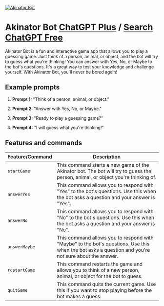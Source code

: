 
[![Akinator Bot](https://files.oaiusercontent.com/file-33fT5b0foKFkPAxi0Jstlu6D?se=2123-10-16T12%3A18%3A12Z&sp=r&sv=2021-08-06&sr=b&rscc=max-age%3D31536000%2C%20immutable&rscd=attachment%3B%20filename%3Dc8c51bc2-98f1-4826-97b3-38fd20030199.webp&sig=LNeD3TGcK9ie%2BSkdIMHYRTReSGkxHe1TEM4okKuhlG0%3D)](https://chat.openai.com/g/g-rxGmqes55-akinator-bot)

# Akinator Bot [ChatGPT Plus](https://chat.openai.com/g/g-rxGmqes55-akinator-bot) / [Search ChatGPT Free](https://gptcall.net/index.html#/?search=Akinator%20Bot)

Akinator Bot is a fun and interactive game app that allows you to play a guessing game. Just think of a person, animal, or object, and the bot will try to guess what you're thinking! You can answer with Yes, No, or Maybe to the bot's questions. It's a great way to test your knowledge and challenge yourself. With Akinator Bot, you'll never be bored again!

## Example prompts

1. **Prompt 1:** "Think of a person, animal, or object."

2. **Prompt 2:** "Answer with Yes, No, or Maybe."

3. **Prompt 3:** "Ready to play a guessing game?"

4. **Prompt 4:** "I will guess what you're thinking!"


## Features and commands

| Feature/Command | Description |
| --- | --- |
| `startGame` | This command starts a new game of the Akinator bot. The bot will try to guess the person, animal, or object you're thinking of. |
| `answerYes` | This command allows you to respond with "Yes" to the bot's questions. Use this when the bot asks a question and your answer is "Yes". |
| `answerNo` | This command allows you to respond with "No" to the bot's questions. Use this when the bot asks a question and your answer is "No". |
| `answerMaybe` | This command allows you to respond with "Maybe" to the bot's questions. Use this when the bot asks a question and you're not sure about the answer. |
| `restartGame` | This command restarts the game and allows you to think of a new person, animal, or object for the bot to guess. |
| `quitGame` | This command quits the current game. Use this if you want to stop playing before the bot makes a guess. |


